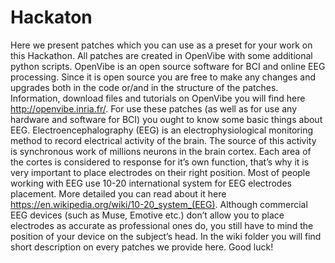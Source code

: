 # Hackaton

Here we present patches which you can use as a preset for your work on this Hackathon. All patches are created in OpenVibe with some additional python scripts. OpenVibe is an open source software for BCI and online EEG processing. Since it is open source you are free to make any changes and upgrades both in the code or/and in the structure of the patches. Information, download files and tutorials on OpenVibe you will find here http://openvibe.inria.fr/. For use these patches (as well as for use any hardware and software for BCI) you ought to know some basic things about EEG. Electroencephalography (EEG) is an electrophysiological monitoring method to record electrical activity of the brain. The source of this activity is synchronous work of millions neurons in the brain cortex. Each area of the cortes is considered to response for it’s own function, that’s why it is very important to place electrodes on their right position. Most of people working with EEG use 10-20 international system for EEG electrodes placement. More detailed you can read about it here https://en.wikipedia.org/wiki/10-20_system_(EEG). Although commercial EEG devices (such as Muse, Emotive etc.) don’t allow you to place electrodes as accurate as professional ones do, you still have to mind the position of your device on the subject’s head.
In the wiki folder you will find short description on every patches we provide here. Good luck!

